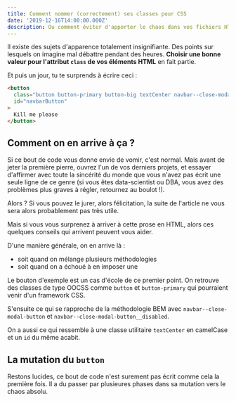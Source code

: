 ```yaml
---
title: Comment nommer (correctement) ses classes pour CSS
date: '2019-12-16T14:00:00.000Z'
description: Ou comment éviter d'apporter le chaos dans vos fichiers HTML 🌪
---
```


Il existe des sujets d'apparence totalement insignifiante. Des points sur lesquels on imagine mal débattre pendant des heures. **Choisir une bonne valeur pour l'attribut `class` de vos éléments HTML** en fait partie.

Et puis un jour, tu te surprends à écrire ceci :

```html
<button
  class="button button-primary button-big textCenter navbar--close-modal-button navbar--close-modal-button__disabled"
  id="navbarButton"
>
  Kill me please
</button>
```

## Comment on en arrive à ça ?

Si ce bout de code vous donne envie de vomir, c'est normal. Mais avant de jeter la première pierre, ouvrez l'un de vos derniers projets, et essayer d'affirmer avec toute la sincérité du monde que vous n'avez pas écrit une seule ligne de ce genre (si vous êtes data-scientist ou DBA, vous avez des problèmes plus graves à régler, retournez au boulot !).

Alors ? Si vous pouvez le jurer, alors félicitation, la suite de l'article ne vous sera alors probablement pas très utile.

Mais si vous vous surprenez à arriver à cette prose en HTML, alors ces quelques conseils qui arrivent peuvent vous aider.

D'une manière générale, on en arrive là :

- soit quand on mélange plusieurs méthodologies
- soit quand on a échoué à en imposer une

Le bouton d'exemple est un cas d'école de ce premier point. On retrouve des classes de type OOCSS comme `button` et `button-primary` qui pourraient venir d'un framework CSS.

S'ensuite ce qui se rapproche de la méthodologie BEM avec `navbar--close-modal-button` et `navbar--close-modal-button__disabled`.

On a aussi ce qui ressemble à une classe utilitaire `textCenter` en camelCase et un `id` du même acabit.

## La mutation du `button`

Restons lucides, ce bout de code n'est surement pas écrit comme cela la première fois. Il a du passer par plusieures phases dans sa mutation vers le chaos absolu.
